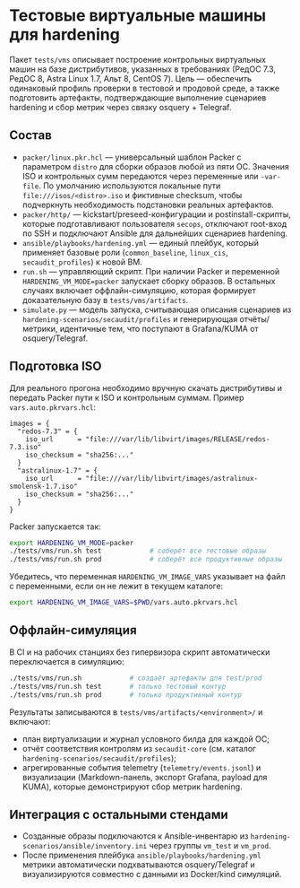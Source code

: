 # Тестовые виртуальные машины для hardening

Пакет `tests/vms` описывает построение контрольных виртуальных машин на базе 
дистрибутивов, указанных в требованиях (РедОС 7.3, РедОС 8, Astra Linux 1.7,
Альт 8, CentOS 7). Цель — обеспечить одинаковый профиль проверки в тестовой и
продовой среде, а также подготовить артефакты, подтверждающие выполнение
сценариев hardening и сбор метрик через связку osquery + Telegraf.

## Состав

- `packer/linux.pkr.hcl` — универсальный шаблон Packer с параметром `distro`
  для сборки образов любой из пяти ОС. Значения ISO и контрольных сумм 
  передаются через переменные или `-var-file`. По умолчанию используются
  локальные пути `file:///isos/<distro>.iso` и фиктивные checksum, чтобы
  подчеркнуть необходимость подстановки реальных артефактов.
- `packer/http/` — kickstart/preseed-конфигурации и postinstall-скрипты,
  которые подготавливают пользователя `secops`, отключают root-вход по SSH и
  подключают Ansible для дальнейших сценариев hardening.
- `ansible/playbooks/hardening.yml` — единый плейбук, который применяет базовые
  роли (`common_baseline`, `linux_cis`, `secaudit_profiles`) к новой ВМ.
- `run.sh` — управляющий скрипт. При наличии Packer и переменной
  `HARDENING_VM_MODE=packer` запускает сборку образов. В остальных случаях
  включает оффлайн-симуляцию, которая формирует доказательную базу в
  `tests/vms/artifacts`.
- `simulate.py` — модель запуска, считывающая описания сценариев из
  `hardening-scenarios/secaudit/profiles` и генерирующая отчёты/метрики,
  идентичные тем, что поступают в Grafana/KUMA от osquery/Telegraf.

## Подготовка ISO

Для реального прогона необходимо вручную скачать дистрибутивы и передать Packer
пути к ISO и контрольным суммам. Пример `vars.auto.pkrvars.hcl`:

```hcl
images = {
  "redos-7.3" = {
    iso_url      = "file:///var/lib/libvirt/images/RELEASE/redos-7.3.iso"
    iso_checksum = "sha256:..."
  }
  "astralinux-1.7" = {
    iso_url      = "file:///var/lib/libvirt/images/astralinux-smolensk-1.7.iso"
    iso_checksum = "sha256:..."
  }
}
```

Packer запускается так:

```bash
export HARDENING_VM_MODE=packer
./tests/vms/run.sh test            # соберёт все тестовые образы
./tests/vms/run.sh prod            # соберёт все продуктивные образы
```

Убедитесь, что переменная `HARDENING_VM_IMAGE_VARS` указывает на файл с
переменными, если он не лежит в текущем каталоге:

```bash
export HARDENING_VM_IMAGE_VARS=$PWD/vars.auto.pkrvars.hcl
```

## Оффлайн-симуляция

В CI и на рабочих станциях без гипервизора скрипт автоматически переключается в
симуляцию:

```bash
./tests/vms/run.sh            # создаёт артефакты для test/prod
./tests/vms/run.sh test       # только тестовый контур
./tests/vms/run.sh prod       # только продуктивный контур
```

Результаты записываются в `tests/vms/artifacts/<environment>/` и включают:

- план виртуализации и журнал условного билда для каждой ОС;
- отчёт соответствия контролям из `secaudit-core` (см. каталог
  `hardening-scenarios/secaudit/profiles`);
- агрегированные события telemetry (`telemetry/events.jsonl`) и визуализации
  (Markdown-панель, экспорт Grafana, payload для KUMA), которые демонстрируют
  сбор метрик hardening.

## Интеграция с остальными стендами

- Созданные образы подключаются к Ansible-инвентарю из
  `hardening-scenarios/ansible/inventory.ini` через группы `vm_test` и
  `vm_prod`.
- После применения плейбука `ansible/playbooks/hardening.yml` метрики автоматически
  подхватываются osquery/Telegraf и визуализируются совместно с данными из
  Docker/kind симуляций.

